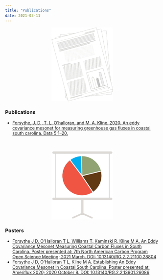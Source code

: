 ```yaml
---
title: "Publications"
date: 2021-03-11
---
```


<p align="center">
<img src="Pubs.png", width =200>
</p>

### Publications

<ul>
<li><a href="https://www.mdpi.com/856994"> Forsythe, J. D., T. L. O’halloran, and M. A. Kline. 2020. An eddy covariance mesonet for measuring greenhouse gas fluxes in coastal south carolina. Data 5:1–20.</a></li>
</ul> 

<p align="center" style="margin-top:1.25cm;">
<img src="Chart.png", width =200>
</p>

### Posters

<ul>
<li><a href="https://www.researchgate.net/publication/349702383_An_Eddy_Covariance_Mesonet_Measuring_Coastal_Carbon_Fluxes_in_South_Carolina"> Forsythe J D, O'Halloran T L, Williams T, Kaminski R, Kline M A. An Eddy Covariance Mesonet Measuring Coastal Carbon Fluxes in South Carolina. Poster presented at: 7th North American Carbon Program Open Science Meeting; 2021 March. DOI: 10.13140/RG.2.2.21100.28804 </a></li>
<li><a href="https://www.researchgate.net/publication/344619699_Establishing_An_Eddy_Covariance_Mesonet_in_Coastal_South_Carolina"> Forsythe J D, O'Halloran T L, Kline M A. Establishing An Eddy Covariance Mesonet in Coastal South Carolina. Poster presented at: Ameriflux 2020; 2020 October 8. DOI: 10.13140/RG.2.2.13901.26086 </a></li>
</ul> 